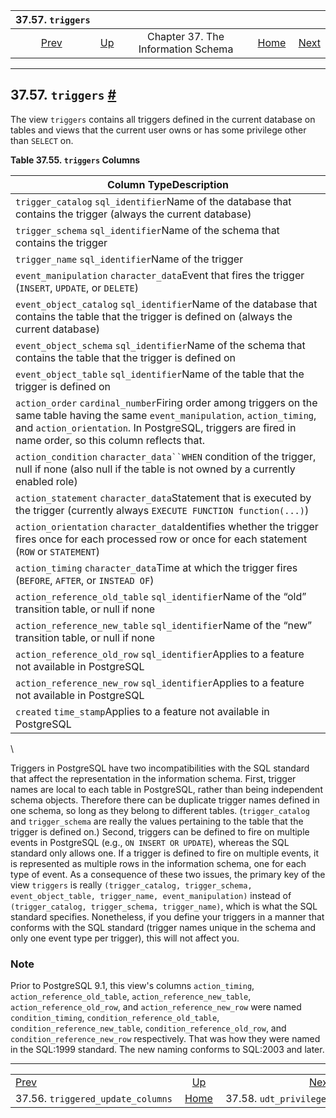 <!--?xml version="1.0" encoding="UTF-8" standalone="no"?-->

|                                  37.57. `triggers`                                  |                                                                    |                                    |                                                       |                                                                 |
| :---------------------------------------------------------------------------------: | :----------------------------------------------------------------- | :--------------------------------: | ----------------------------------------------------: | --------------------------------------------------------------: |
| [Prev](infoschema-triggered-update-columns.html "37.56. triggered_update_columns")  | [Up](information-schema.html "Chapter 37. The Information Schema") | Chapter 37. The Information Schema | [Home](index.html "PostgreSQL 17devel Documentation") |  [Next](infoschema-udt-privileges.html "37.58. udt_privileges") |

***

## 37.57. `triggers` [#](#INFOSCHEMA-TRIGGERS)

The view `triggers` contains all triggers defined in the current database on tables and views that the current user owns or has some privilege other than `SELECT` on.

**Table 37.55. `triggers` Columns**

| Column TypeDescription                                                                                                                                                                                                                        |
| --------------------------------------------------------------------------------------------------------------------------------------------------------------------------------------------------------------------------------------------- |
| `trigger_catalog` `sql_identifier`Name of the database that contains the trigger (always the current database)                                                                                                                                |
| `trigger_schema` `sql_identifier`Name of the schema that contains the trigger                                                                                                                                                                 |
| `trigger_name` `sql_identifier`Name of the trigger                                                                                                                                                                                            |
| `event_manipulation` `character_data`Event that fires the trigger (`INSERT`, `UPDATE`, or `DELETE`)                                                                                                                                           |
| `event_object_catalog` `sql_identifier`Name of the database that contains the table that the trigger is defined on (always the current database)                                                                                              |
| `event_object_schema` `sql_identifier`Name of the schema that contains the table that the trigger is defined on                                                                                                                               |
| `event_object_table` `sql_identifier`Name of the table that the trigger is defined on                                                                                                                                                         |
| `action_order` `cardinal_number`Firing order among triggers on the same table having the same `event_manipulation`, `action_timing`, and `action_orientation`. In PostgreSQL, triggers are fired in name order, so this column reflects that. |
| `action_condition` `character_data``WHEN` condition of the trigger, null if none (also null if the table is not owned by a currently enabled role)                                                                                            |
| `action_statement` `character_data`Statement that is executed by the trigger (currently always `EXECUTE FUNCTION function(...)`)                                                                                                              |
| `action_orientation` `character_data`Identifies whether the trigger fires once for each processed row or once for each statement (`ROW` or `STATEMENT`)                                                                                       |
| `action_timing` `character_data`Time at which the trigger fires (`BEFORE`, `AFTER`, or `INSTEAD OF`)                                                                                                                                          |
| `action_reference_old_table` `sql_identifier`Name of the “old” transition table, or null if none                                                                                                                                              |
| `action_reference_new_table` `sql_identifier`Name of the “new” transition table, or null if none                                                                                                                                              |
| `action_reference_old_row` `sql_identifier`Applies to a feature not available in PostgreSQL                                                                                                                                                   |
| `action_reference_new_row` `sql_identifier`Applies to a feature not available in PostgreSQL                                                                                                                                                   |
| `created` `time_stamp`Applies to a feature not available in PostgreSQL                                                                                                                                                                        |

\

Triggers in PostgreSQL have two incompatibilities with the SQL standard that affect the representation in the information schema. First, trigger names are local to each table in PostgreSQL, rather than being independent schema objects. Therefore there can be duplicate trigger names defined in one schema, so long as they belong to different tables. (`trigger_catalog` and `trigger_schema` are really the values pertaining to the table that the trigger is defined on.) Second, triggers can be defined to fire on multiple events in PostgreSQL (e.g., `ON INSERT OR UPDATE`), whereas the SQL standard only allows one. If a trigger is defined to fire on multiple events, it is represented as multiple rows in the information schema, one for each type of event. As a consequence of these two issues, the primary key of the view `triggers` is really `(trigger_catalog, trigger_schema, event_object_table, trigger_name, event_manipulation)` instead of `(trigger_catalog, trigger_schema, trigger_name)`, which is what the SQL standard specifies. Nonetheless, if you define your triggers in a manner that conforms with the SQL standard (trigger names unique in the schema and only one event type per trigger), this will not affect you.

### Note

Prior to PostgreSQL 9.1, this view's columns `action_timing`, `action_reference_old_table`, `action_reference_new_table`, `action_reference_old_row`, and `action_reference_new_row` were named `condition_timing`, `condition_reference_old_table`, `condition_reference_new_table`, `condition_reference_old_row`, and `condition_reference_new_row` respectively. That was how they were named in the SQL:1999 standard. The new naming conforms to SQL:2003 and later.

***

|                                                                                     |                                                                    |                                                                 |
| :---------------------------------------------------------------------------------- | :----------------------------------------------------------------: | --------------------------------------------------------------: |
| [Prev](infoschema-triggered-update-columns.html "37.56. triggered_update_columns")  | [Up](information-schema.html "Chapter 37. The Information Schema") |  [Next](infoschema-udt-privileges.html "37.58. udt_privileges") |
| 37.56. `triggered_update_columns`                                                   |        [Home](index.html "PostgreSQL 17devel Documentation")       |                                         37.58. `udt_privileges` |
